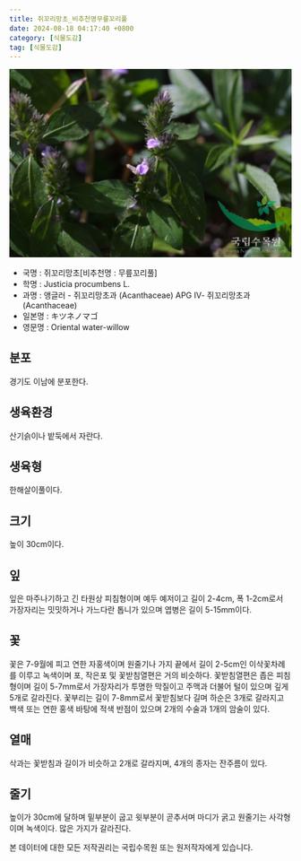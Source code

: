 ```yaml
---
title: 쥐꼬리망초_비추천명무릎꼬리풀
date: 2024-08-18 04:17:40 +0800
category: [식물도감]
tag: [식물도감]
---
```




![쥐꼬리망초[비추천명 : 무릎꼬리풀]](/assets/img/fileUpload/plants/basic/Acanthaceae/Justicia/14862/1_th2.JPG)
- 국명 : 쥐꼬리망초[비추천명 : 무릎꼬리풀]
- 학명 : Justicia procumbens L.
- 과명 : 앵글러 - 쥐꼬리망초과 (Acanthaceae) APG Ⅳ- 쥐꼬리망초과 (Acanthaceae)
- 일본명 : キツネノマゴ
- 영문명 : Oriental water-willow


## 분포
경기도 이남에 분포한다.
## 생육환경
산기슭이나 밭둑에서 자란다.
## 생육형
한해살이풀이다.
## 크기
높이 30cm이다.
## 잎
잎은 마주나기하고 긴 타원상 피침형이며 예두 예저이고 길이 2-4cm, 폭 1-2cm로서 가장자리는 밋밋하거나 가느다란 톱니가 있으며 엽병은 길이 5-15mm이다.
## 꽃
꽃은 7-9월에 피고 연한 자홍색이며 원줄기나 가지 끝에서 길이 2-5cm인 이삭꽃차례를 이루고 녹색이며 포, 작은포 및 꽃받침열편은 거의 비슷하다. 꽃받침열편은 좁은 피침형이며 길이 5-7mm로서 가장자리가 투명한 막질이고 주맥과 더불어 털이 있으며 깊게 5개로 갈라진다. 꽃부리는 길이 7-8mm로서 꽃받침보다 길며 하순은 3개로 갈라지고 백색 또는 연한 홍색 바탕에 적색 반점이 있으며 2개의 수술과 1개의 암술이 있다.
## 열매
삭과는 꽃받침과 길이가 비슷하고 2개로 갈라지며, 4개의 종자는 잔주름이 있다. 
## 줄기
높이가 30cm에 달하며 밑부분이 굽고 윗부분이 곧추서며 마디가 굵고 원줄기는 사각형이며 녹색이다. 많은 가지가 갈라진다.






본 데이터에 대한 모든 저작권리는 국립수목원 또는 원저작자에게 있습니다.
